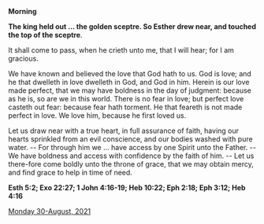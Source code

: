 **Morning**

**The king held out ... the golden sceptre. So Esther drew near, and touched the top of the sceptre**.
 
It shall come to pass, when he crieth unto me, that I will hear; for I am gracious.
 
We have known and believed the love that God hath to us. God is love; and he that dwelleth in love dwelleth in God, and God in him. Herein is our love made perfect, that we may have boldness in the day of judgment: because as he is, so are we in this world. There is no fear in love; but perfect love casteth out fear: because fear hath torment. He that feareth is not made perfect in love. We love him, because he first loved us.
 
Let us draw near with a true heart, in full assurance of faith, having our hearts sprinkled from an evil conscience, and our bodies washed with pure water. -- For through him we ... have access by one Spirit unto the Father. -- We have boldness and access with confidence by the faith of him. -- Let us there-fore come boldly unto the throne of grace, that we may obtain mercy, and find grace to help in time of need.  

**Esth 5:2; Exo 22:27; 1 John 4:16-19; Heb 10:22; Eph 2:18; Eph 3:12; Heb 4:16**

[Monday 30-August, 2021](https://t.me/daily_light)
